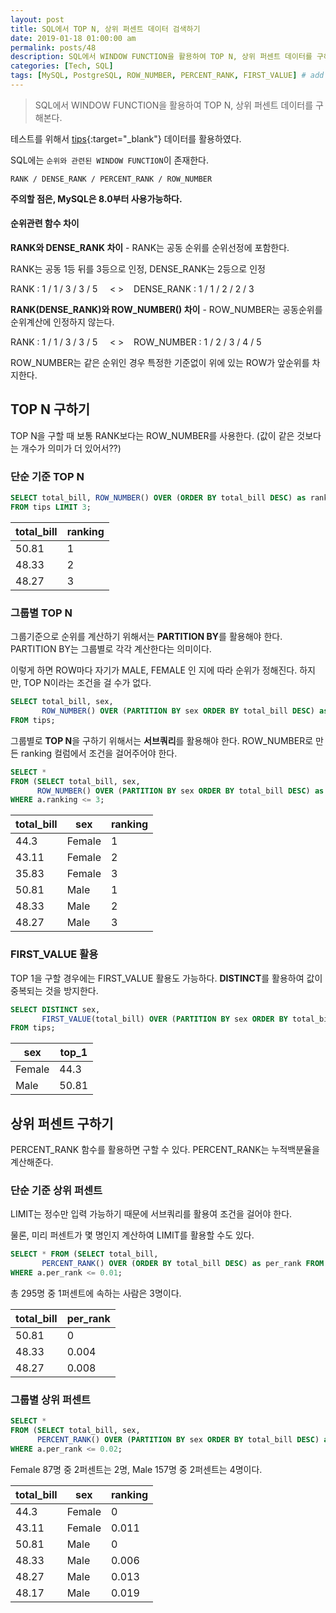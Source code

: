 ```yaml
---
layout: post
title: SQL에서 TOP N, 상위 퍼센트 데이터 검색하기
date: 2019-01-18 01:00:00 am
permalink: posts/48
description: SQL에서 WINDOW FUNCTION을 활용하여 TOP N, 상위 퍼센트 데이터를 구해본다.
categories: [Tech, SQL]
tags: [MySQL, PostgreSQL, ROW_NUMBER, PERCENT_RANK, FIRST_VALUE] # add tag
---
```


> SQL에서 WINDOW FUNCTION을 활용하여 TOP N, 상위 퍼센트 데이터를 구해본다.

테스트를 위해서 [tips](https://github.com/mwaskom/seaborn-data/blob/master/tips.csv){:target="_blank"} 데이터를 활용하였다.

SQL에는 `순위와 관련된 WINDOW FUNCTION`이 존재한다. 

`RANK / DENSE_RANK / PERCENT_RANK / ROW_NUMBER`

**주의할 점은, MySQL은 8.0부터 사용가능하다.**

#### 순위관련 함수 차이

**RANK와 DENSE_RANK 차이** - RANK는 공동 순위를 순위선정에 포함한다.

RANK는 공동 1등 뒤를 3등으로 인정, DENSE_RANK는 2등으로 인정

RANK : 1 / 1 / 3 / 3 / 5 &nbsp;&nbsp;&nbsp; < > &nbsp;&nbsp; DENSE_RANK : 1 / 1 / 2 / 2 / 3

**RANK(DENSE_RANK)와 ROW_NUMBER() 차이** - ROW_NUMBER는 공동순위를 순위계산에 인정하지 않는다.

RANK : 1 / 1 / 3 / 3 / 5 &nbsp;&nbsp;&nbsp; < > &nbsp;&nbsp; ROW_NUMBER : 1 / 2 / 3 / 4 / 5

ROW_NUMBER는 같은 순위인 경우 특정한 기준없이 위에 있는 ROW가 앞순위를 차지한다.

## TOP N 구하기

TOP N을 구할 때 보통 RANK보다는 ROW_NUMBER를 사용한다. (값이 같은 것보다는 개수가 의미가 더 있어서??)

### 단순 기준 TOP N

``` sql
SELECT total_bill, ROW_NUMBER() OVER (ORDER BY total_bill DESC) as ranking 
FROM tips LIMIT 3;
```

| total_bill | ranking |
|------------|---------|
| 50.81      |    1    |
| 48.33      |    2    |
| 48.27      |    3    |

### 그룹별 TOP N

그룹기준으로 순위를 계산하기 위해서는 **PARTITION BY**를 활용해야 한다. PARTITION BY는 그룹별로 각각 계산한다는 의미이다.

이렇게 하면 ROW마다 자기가 MALE, FEMALE 인 지에 따라 순위가 정해진다. 하지만, TOP N이라는 조건을 걸 수가 없다.

``` sql
SELECT total_bill, sex, 
       ROW_NUMBER() OVER (PARTITION BY sex ORDER BY total_bill DESC) as ranking 
FROM tips;
```
그룹별로 **TOP N**을 구하기 위해서는 **서브쿼리**를 활용해야 한다. ROW_NUMBER로 만든 ranking 컬럼에서 조건을 걸어주어야 한다.

``` sql
SELECT *
FROM (SELECT total_bill, sex, 
      ROW_NUMBER() OVER (PARTITION BY sex ORDER BY total_bill DESC) as ranking FROM tips) a
WHERE a.ranking <= 3;
```

| total_bill | sex   | ranking |  
|------------|-------|---------|
|44.3        | Female| 1       |
|43.11       | Female| 2       |
|35.83       | Female| 3       |
|50.81       | Male  | 1       |
|48.33       | Male  | 2       |
|48.27       | Male  | 3       |

### FIRST_VALUE 활용

TOP 1을 구할 경우에는 FIRST_VALUE 활용도 가능하다. **DISTINCT**를 활용하여 값이 중복되는 것을 방지한다.

``` sql
SELECT DISTINCT sex, 
       FIRST_VALUE(total_bill) OVER (PARTITION BY sex ORDER BY total_bill DESC) as top_1 
FROM tips;
```

| sex   | top_1   |
|-------|---------|
| Female|   44.3  |
| Male  |  50.81  |

## 상위 퍼센트 구하기

PERCENT_RANK 함수를 활용하면 구할 수 있다. PERCENT_RANK는 누적백분율을 계산해준다.

### 단순 기준 상위 퍼센트

LIMIT는 정수만 입력 가능하기 때문에 서브쿼리를 활용여 조건을 걸어야 한다.

물론, 미리 퍼센트가 몇 명인지 계산하여 LIMIT를 활용할 수도 있다.

``` sql
SELECT * FROM (SELECT total_bill, 
       PERCENT_RANK() OVER (ORDER BY total_bill DESC) as per_rank FROM tips) a
WHERE a.per_rank <= 0.01;
```
총 295명 중 1퍼센트에 속하는 사람은 3명이다.

| total_bill | per_rank |
|------------|----------|
| 50.81      |    0     |
| 48.33      |    0.004 |
| 48.27      |    0.008 |

### 그룹별 상위 퍼센트

``` sql
SELECT *
FROM (SELECT total_bill, sex, 
      PERCENT_RANK() OVER (PARTITION BY sex ORDER BY total_bill DESC) as per_rank FROM tips) a
WHERE a.per_rank <= 0.02;
```
Female 87명 중 2퍼센트는 2명, Male 157명 중 2퍼센트는 4명이다.  

| total_bill | sex   | ranking |  
|------------|-------|---------|
|44.3        | Female| 0       |
|43.11       | Female| 0.011   |
|50.81       | Male  |0        |
|48.33       | Male  |0.006    |
|48.27       | Male  |0.013    |
|48.17       | Male  |0.019    |